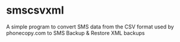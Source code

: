 # smscsvxml
A simple program to convert SMS data from the CSV format used by phonecopy.com to SMS Backup &amp; Restore XML backups

